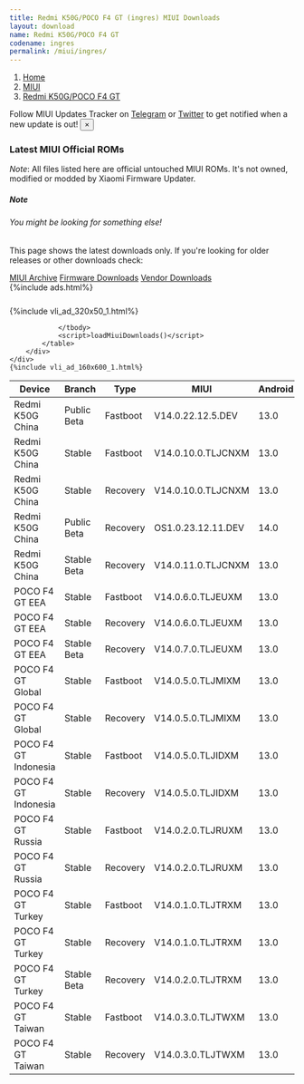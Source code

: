 ```yaml
---
title: Redmi K50G/POCO F4 GT (ingres) MIUI Downloads
layout: download
name: Redmi K50G/POCO F4 GT
codename: ingres
permalink: /miui/ingres/
---
```

<nav aria-label="breadcrumb">
    <ol class="breadcrumb">
        <li class="breadcrumb-item"><a href="/">Home</a></li>
        <li class="breadcrumb-item"><a href="/miui/">MIUI</a></li>
        <li class="breadcrumb-item active" aria-current="page"><a href="/miui/ingres/">Redmi K50G/POCO F4 GT</a></li>
    </ol>
</nav>
<div class="alert alert-primary alert-dismissible fade show" role="alert">
    Follow MIUI Updates Tracker on <a href="https://t.me/MIUIUpdatesTracker" class="alert-link">Telegram</a>
     or <a href="https://twitter.com/MiFwUpdater" class="alert-link">Twitter</a> to get notified when a new update is out!
    <button type="button" class="close" data-dismiss="alert" aria-label="Close">
        <span aria-hidden="true">&times;</span>
    </button>
</div>

### Latest MIUI Official ROMs
*Note*: All files listed here are official untouched MIUI ROMs. It's not owned, modified or modded by Xiaomi Firmware Updater.
<div class="card">
  <div class="card-body">
    <h5 class="card-title">Note</h5>
    <h6 class="card-subtitle mb-2 text-muted">You might be looking for something else!</h6>
    <p class="card-text">This page shows the latest downloads only.
     If you're looking for older releases or other downloads check:</p>
    <a href="/archive/miui/ingres/" class="card-link">MIUI Archive</a>
    <a href="/firmware/ingres/" class="card-link">Firmware Downloads</a>
    <a href="/vendor/ingres/" class="card-link">Vendor Downloads</a>
  </div>
</div>
{%include ads.html%}
<div class="row justify-content-center">
    <div class="col-10">
        <div class="table-responsive-md" style="margin-top: 25px;">
            {%include vli_ad_320x50_1.html%}
            <table id="miui" class="display dt-responsive nowrap compact table table-striped table-hover table-sm">
                <thead class="thead-dark">
                    <tr>
                        <th data-ref="device">Device</th>
                        <th data-ref="branch">Branch</th>
                        <th data-ref="type">Type</th>
                        <th data-ref="miui">MIUI</th>
                        <th data-ref="android">Android</th>
                        <th data-ref="size">Size</th>
                        <th data-ref="size">Date</th>
                        <th data-ref="link">Link</th>
                    </tr>
                </thead>
                <tbody>
                <tr><td>Redmi K50G China</td><td>Public Beta</td><td>Fastboot</td><td>V14.0.22.12.5.DEV</td><td>13.0</td><td>6.4 GB</td><td>2022-12-05</td><td><a href="/miui/ingres/public beta/V14.0.22.12.5.DEV/">Download</a></td></tr>
<tr><td>Redmi K50G China</td><td>Stable</td><td>Fastboot</td><td>V14.0.10.0.TLJCNXM</td><td>13.0</td><td>6.9 GB</td><td>2023-08-16</td><td><a href="/miui/ingres/stable/V14.0.10.0.TLJCNXM/">Download</a></td></tr>
<tr><td>Redmi K50G China</td><td>Stable</td><td>Recovery</td><td>V14.0.10.0.TLJCNXM</td><td>13.0</td><td>5.7 GB</td><td>2023-08-28</td><td><a href="/miui/ingres/stable/V14.0.10.0.TLJCNXM/">Download</a></td></tr>
<tr><td>Redmi K50G China</td><td>Public Beta</td><td>Recovery</td><td>OS1.0.23.12.11.DEV</td><td>14.0</td><td>5.8 GB</td><td>2023-12-15</td><td><a href="/hyperos/ingres/public beta/OS1.0.23.12.11.DEV/">Download</a></td></tr>
<tr><td>Redmi K50G China</td><td>Stable Beta</td><td>Recovery</td><td>V14.0.11.0.TLJCNXM</td><td>13.0</td><td>5.7 GB</td><td>2023-12-14</td><td><a href="/miui/ingres/stable beta/V14.0.11.0.TLJCNXM/">Download</a></td></tr>
<tr><td>POCO F4 GT EEA</td><td>Stable</td><td>Fastboot</td><td>V14.0.6.0.TLJEUXM</td><td>13.0</td><td>6.1 GB</td><td>2023-07-13</td><td><a href="/miui/ingres/stable/V14.0.6.0.TLJEUXM/">Download</a></td></tr>
<tr><td>POCO F4 GT EEA</td><td>Stable</td><td>Recovery</td><td>V14.0.6.0.TLJEUXM</td><td>13.0</td><td>4.8 GB</td><td>2023-07-31</td><td><a href="/miui/ingres/stable/V14.0.6.0.TLJEUXM/">Download</a></td></tr>
<tr><td>POCO F4 GT EEA</td><td>Stable Beta</td><td>Recovery</td><td>V14.0.7.0.TLJEUXM</td><td>13.0</td><td>4.8 GB</td><td>2023-11-11</td><td><a href="/miui/ingres/stable beta/V14.0.7.0.TLJEUXM/">Download</a></td></tr>
<tr><td>POCO F4 GT Global</td><td>Stable</td><td>Fastboot</td><td>V14.0.5.0.TLJMIXM</td><td>13.0</td><td>6.5 GB</td><td>2023-11-21</td><td><a href="/miui/ingres/stable/V14.0.5.0.TLJMIXM/">Download</a></td></tr>
<tr><td>POCO F4 GT Global</td><td>Stable</td><td>Recovery</td><td>V14.0.5.0.TLJMIXM</td><td>13.0</td><td>4.9 GB</td><td>2023-11-29</td><td><a href="/miui/ingres/stable/V14.0.5.0.TLJMIXM/">Download</a></td></tr>
<tr><td>POCO F4 GT Indonesia</td><td>Stable</td><td>Fastboot</td><td>V14.0.5.0.TLJIDXM</td><td>13.0</td><td>6.2 GB</td><td>2023-09-19</td><td><a href="/miui/ingres/stable/V14.0.5.0.TLJIDXM/">Download</a></td></tr>
<tr><td>POCO F4 GT Indonesia</td><td>Stable</td><td>Recovery</td><td>V14.0.5.0.TLJIDXM</td><td>13.0</td><td>4.7 GB</td><td>2023-09-28</td><td><a href="/miui/ingres/stable/V14.0.5.0.TLJIDXM/">Download</a></td></tr>
<tr><td>POCO F4 GT Russia</td><td>Stable</td><td>Fastboot</td><td>V14.0.2.0.TLJRUXM</td><td>13.0</td><td>6.2 GB</td><td>2023-06-17</td><td><a href="/miui/ingres/stable/V14.0.2.0.TLJRUXM/">Download</a></td></tr>
<tr><td>POCO F4 GT Russia</td><td>Stable</td><td>Recovery</td><td>V14.0.2.0.TLJRUXM</td><td>13.0</td><td>4.7 GB</td><td>2023-07-07</td><td><a href="/miui/ingres/stable/V14.0.2.0.TLJRUXM/">Download</a></td></tr>
<tr><td>POCO F4 GT Turkey</td><td>Stable</td><td>Fastboot</td><td>V14.0.1.0.TLJTRXM</td><td>13.0</td><td>6.0 GB</td><td>2023-02-14</td><td><a href="/miui/ingres/stable/V14.0.1.0.TLJTRXM/">Download</a></td></tr>
<tr><td>POCO F4 GT Turkey</td><td>Stable</td><td>Recovery</td><td>V14.0.1.0.TLJTRXM</td><td>13.0</td><td>4.7 GB</td><td>2023-02-22</td><td><a href="/miui/ingres/stable/V14.0.1.0.TLJTRXM/">Download</a></td></tr>
<tr><td>POCO F4 GT Turkey</td><td>Stable Beta</td><td>Recovery</td><td>V14.0.2.0.TLJTRXM</td><td>13.0</td><td>4.8 GB</td><td>2023-10-12</td><td><a href="/miui/ingres/stable beta/V14.0.2.0.TLJTRXM/">Download</a></td></tr>
<tr><td>POCO F4 GT Taiwan</td><td>Stable</td><td>Fastboot</td><td>V14.0.3.0.TLJTWXM</td><td>13.0</td><td>5.6 GB</td><td>2023-10-23</td><td><a href="/miui/ingres/stable/V14.0.3.0.TLJTWXM/">Download</a></td></tr>
<tr><td>POCO F4 GT Taiwan</td><td>Stable</td><td>Recovery</td><td>V14.0.3.0.TLJTWXM</td><td>13.0</td><td>4.7 GB</td><td>2023-12-11</td><td><a href="/miui/ingres/stable/V14.0.3.0.TLJTWXM/">Download</a></td></tr>

                </tbody>
                <script>loadMiuiDownloads()</script>
            </table>
        </div>
    </div>
    {%include vli_ad_160x600_1.html%}
</div>
